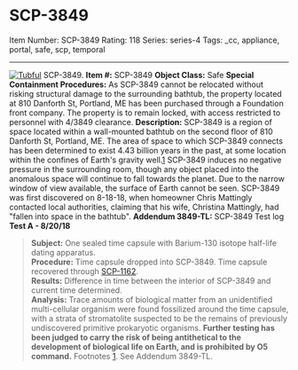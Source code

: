 # SCP-3849
Item Number: SCP-3849
Rating: 118
Series: series-4
Tags: _cc, appliance, portal, safe, scp, temporal

---

[![Tubful](https://scp-wiki.wdfiles.com/local--resized-images/scp-3849/Tubful/medium.jpg)](https://scp-wiki.wdfiles.com/local--files/scp-3849/Tubful)
SCP-3849.
**Item #:** SCP-3849
**Object Class:** Safe
**Special Containment Procedures:** As SCP-3849 cannot be relocated without risking structural damage to the surrounding bathtub, the property located at 810 Danforth St, Portland, ME has been purchased through a Foundation front company. The property is to remain locked, with access restricted to personnel with 4/3849 clearance.
**Description:** SCP-3849 is a region of space located within a wall-mounted bathtub on the second floor of 810 Danforth St, Portland, ME. The area of space to which SCP-3849 connects has been determined to exist 4.43 billion years in the past, at some location within the confines of Earth's gravity well.[1](javascript:;)
SCP-3849 induces no negative pressure in the surrounding room, though any object placed into the anomalous space will continue to fall towards the planet. Due to the narrow window of view available, the surface of Earth cannot be seen.
SCP-3849 was first discovered on 8-18-18, when homeowner Chris Mattingly contacted local authorities, claiming that his wife, Christina Mattingly, had "fallen into space in the bathtub".
**Addendum 3849-TL:** SCP-3849 Test log
**Test A - 8/20/18**
> **Subject:** One sealed time capsule with Barium-130 isotope half-life dating apparatus.  
>  **Procedure:** Time capsule dropped into SCP-3849. Time capsule recovered through [SCP-1162](http://www.scp-wiki.net/scp-1162).  
>  **Results:** Difference in time between the interior of SCP-3849 and current time determined.  
>  **Analysis:** Trace amounts of biological matter from an unidentified multi-cellular organism were found fossilized around the time capsule, with a strata of stromatolite suspected to be the remains of previously undiscovered primitive prokaryotic organisms.
> **Further testing has been judged to carry the risk of being antithetical to the development of biological life on Earth, and is prohibited by O5 command.**
Footnotes
[1](javascript:;). See Addendum 3849-TL.